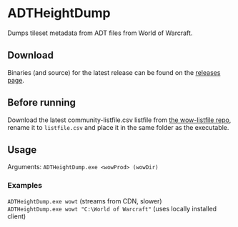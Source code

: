 # ADTHeightDump
Dumps tileset metadata from ADT files from World of Warcraft.

## Download
Binaries (and source) for the latest release can be found on the [releases page](https://github.com/Marlamin/ADTHeightDump/releases).

## Before running
Download the latest community-listfile.csv listfile from [the wow-listfile repo](https://github.com/wowdev/wow-listfile/releases), rename it to `listfile.csv` and place it in the same folder as the executable.

## Usage
Arguments:  `ADTHeightDump.exe <wowProd> (wowDir)`  

### Examples
 `ADTHeightDump.exe wowt` (streams from CDN, slower)    
 `ADTHeightDump.exe wowt "C:\World of Warcraft"` (uses locally installed client)
